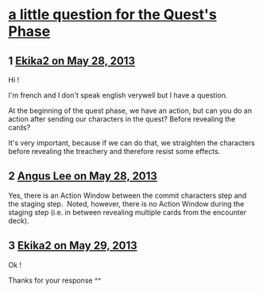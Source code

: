 # [a little question for the Quest&#039;s Phase](https://community.fantasyflightgames.com/topic/84428-a-little-question-for-the-quests-phase/)

## 1 [Ekika2 on May 28, 2013](https://community.fantasyflightgames.com/topic/84428-a-little-question-for-the-quests-phase/?do=findComment&comment=799771)

Hi !

I'm french and I don't speak english verywell but I have a question.

At the beginning of the quest phase, we have an action, but can you do an action after sending our characters in the quest? Before revealing the cards?

It's very important, because if we can do that, we straighten the characters before revealing the treachery and therefore resist some effects.

## 2 [Angus Lee on May 28, 2013](https://community.fantasyflightgames.com/topic/84428-a-little-question-for-the-quests-phase/?do=findComment&comment=799806)

Yes, there is an Action Window between the commit characters step and the staging step.  Noted, however, there is no Action Window during the staging step (i.e. in between revealing multiple cards from the encounter deck).

## 3 [Ekika2 on May 29, 2013](https://community.fantasyflightgames.com/topic/84428-a-little-question-for-the-quests-phase/?do=findComment&comment=800031)

Ok !

Thanks for your response ^^


